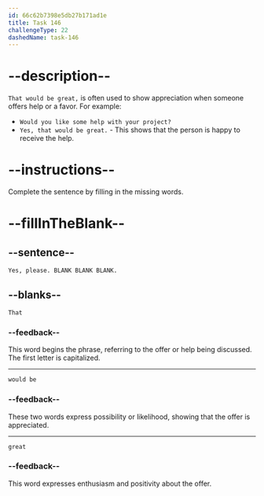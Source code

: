```yaml
---
id: 66c62b7398e5db27b171ad1e
title: Task 146
challengeType: 22
dashedName: task-146
---
```


<!-- Audio Reference:
Tom: Yes, please. That would be great. -->

# --description--

`That would be great,` is often used to show appreciation when someone offers help or a favor. For example:

- `Would you like some help with your project?`
- `Yes, that would be great.` - This shows that the person is happy to receive the help.

# --instructions--

Complete the sentence by filling in the missing words.

# --fillInTheBlank--

## --sentence--

`Yes, please. BLANK BLANK BLANK.`

## --blanks--

`That`

### --feedback--

This word begins the phrase, referring to the offer or help being discussed. The first letter is capitalized.

---

`would be`

### --feedback--

These two words express possibility or likelihood, showing that the offer is appreciated.

---

`great`

### --feedback--

This word expresses enthusiasm and positivity about the offer.
